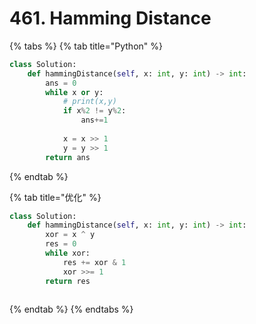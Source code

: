 # 461. Hamming Distance

{% tabs %}
{% tab title="Python" %}
```python
class Solution:
    def hammingDistance(self, x: int, y: int) -> int:
        ans = 0
        while x or y:
            # print(x,y)
            if x%2 != y%2:
                ans+=1
                
            x = x >> 1
            y = y >> 1
        return ans
```
{% endtab %}

{% tab title="优化" %}
```python
class Solution:
    def hammingDistance(self, x: int, y: int) -> int:
        xor = x ^ y
        res = 0
        while xor:
            res += xor & 1
            xor >>= 1
        return res
                
```
{% endtab %}
{% endtabs %}

